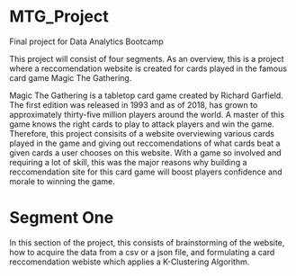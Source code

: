 # MTG_Project
Final project for Data Analytics Bootcamp

This project will consist of four segments. As an overview, this is a project where a reccomendation website is created for cards played in the famous card game Magic The Gathering. 

Magic The Gathering is a tabletop card game created by Richard Garfield. The first edition was released in 1993 and as of 2018, has grown to approximately thirty-five million players around the world. A master of this game knows the right cards to play to attack players and win the game. Therefore, this project consisits of a website overviewing various cards played in the game and giving out reccomendations of what cards beat a given cards a user chooses on this website. With a game so involved and requiring a lot of skill, this was the major reasons why building a reccomendation site for this card game will boost players confidence and morale to winning the game. 

# Segment One 
In this section of the project, this consists of brainstorming of the website, how to acquire the data from a csv or a json file, and formulating a card reccomendation webiste which applies a K-Clustering Algorithm. 

